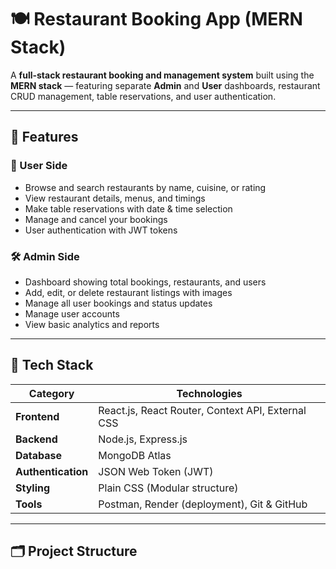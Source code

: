 # 🍽️ Restaurant Booking App (MERN Stack)

A **full-stack restaurant booking and management system** built using the **MERN stack** — featuring separate **Admin** and **User** dashboards, restaurant CRUD management, table reservations, and user authentication.

---

## 🚀 Features

### 👥 User Side
- Browse and search restaurants by name, cuisine, or rating  
- View restaurant details, menus, and timings  
- Make table reservations with date & time selection  
- Manage and cancel your bookings  
- User authentication with JWT tokens  

### 🛠️ Admin Side
- Dashboard showing total bookings, restaurants, and users  
- Add, edit, or delete restaurant listings with images  
- Manage all user bookings and status updates  
- Manage user accounts  
- View basic analytics and reports  

---

## 🧱 Tech Stack

| Category | Technologies |
|-----------|--------------|
| **Frontend** | React.js, React Router, Context API, External CSS |
| **Backend** | Node.js, Express.js |
| **Database** | MongoDB Atlas |
| **Authentication** | JSON Web Token (JWT) |
| **Styling** | Plain CSS (Modular structure) |
| **Tools** | Postman, Render (deployment), Git & GitHub |

---

## 🗂️ Project Structure
